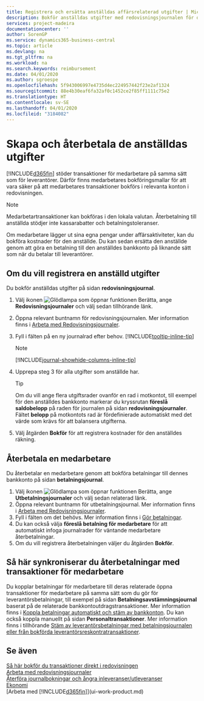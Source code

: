 ```yaml
---
title: Registrera och ersätta anställdas affärsrelaterad utgifter | Microsoft Docs
description: Bokför anställdas utgifter med redovisningsjournalen för den anställdas konto och bokför senare en betalning till den anställdes bankkonto för att ersätta för affärsrelaterade utgifter.
services: project-madeira
documentationcenter: ''
author: SorenGP
ms.service: dynamics365-business-central
ms.topic: article
ms.devlang: na
ms.tgt_pltfrm: na
ms.workload: na
ms.search.keywords: reimbursement
ms.date: 04/01/2020
ms.author: sgroespe
ms.openlocfilehash: 5f943006997e4735d4ec224957442f23e2af1324
ms.sourcegitcommit: 88e4b30eaf6fa32af0c1452ce2f85ff1111c75e2
ms.translationtype: HT
ms.contentlocale: sv-SE
ms.lasthandoff: 04/01/2020
ms.locfileid: "3184082"
---
```

# <a name="record-and-reimburse-employees-expenses"></a>Skapa och återbetala de anställdas utgifter
[!INCLUDE[d365fin](includes/d365fin_md.md)] stöder transaktioner för medarbetare på samma sätt som för leverantörer. Därför finns medarbetares bokföringsmallar för att vara säker på att medarbetares transaktioner bokförs i relevanta konton i redovisningen.

> [!NOTE]  
> Medarbetartransaktioner kan bokföras i den lokala valutan. Återbetalning till anställda stödjer inte kassarabatter och betalningstoleranser.

Om medarbetare lägger ut sina egna pengar under affärsaktiviteter, kan du bokföra kostnader för den anställde. Du kan sedan ersätta den anställde genom att göra en betalning till den anställdes bankkonto på liknande sätt som när du betalar till leverantörer.

## <a name="to-record-an-employees-expense"></a>Om du vill registrera en anställd utgifter
Du bokför anställdas utgifter på sidan **redovisningsjournal**.
1. Välj ikonen ![Glödlampa som öppnar funktionen Berätta](media/ui-search/search_small.png "Berätta vad du vill göra"), ange **Redovisningsjournaler** och välj sedan tillhörande länk.
2. Öppna relevant buntnamn för redovisningsjournalen. Mer information finns i [Arbeta med Redovisningsjournaler](ui-work-general-journals.md).
3. Fyll i fälten på en ny journalrad efter behov. [!INCLUDE[tooltip-inline-tip](includes/tooltip-inline-tip_md.md)]    

    > [!NOTE]
    > [!INCLUDE[journal-showhide-columns-inline-tip](includes/journal-showhide-columns-inline-tip.md)]
4. Upprepa steg 3 för alla utgifter som anställde har.

    > [!TIP]  
    > Om du vill ange flera utgiftsrader ovanför en rad i motkontot, till exempel för den anställdes bankkonto markerar du kryssrutan **föreslå saldobelopp** på raden för journalen på sidan **redovisningsjournaler**. Fältet **belopp** på motkontots rad är fördefinierade automatiskt med det värde som krävs för att balansera utgifterna.
5. Välj åtgärden **Bokför** för att registrera kostnader för den anställdes räkning.

## <a name="to-reimburse-an-employee"></a>Återbetala en medarbetare
Du återbetalar en medarbetare genom att bokföra betalningar till dennes bankkonto på sidan **betalningsjournal**.
1. Välj ikonen ![Glödlampa som öppnar funktionen Berätta](media/ui-search/search_small.png "Berätta vad du vill göra"), ange **Utbetalningsjournaler** och välj sedan relaterad länk.
2. Öppna relevant buntnamn för utbetalningsjournal. Mer information finns i [Arbeta med Redovisningsjournaler](ui-work-general-journals.md).
3. Fyll i fälten om det behövs. Mer information finns i [Gör betalningar](payables-make-payments.md).
4. Du kan också välja **föreslå betalning för medarbetare** för att automatiskt infoga journalrader för väntande medarbetare återbetalningar.
5. Om du vill registrera återbetalningen väljer du åtgärden **Bokför**.  

## <a name="to-reconcile-reimbursements-with-employee-ledger-entries"></a>Så här synkroniserar du återbetalningar med transaktioner för medarbetare
Du kopplar betalningar för medarbetare till deras relaterade öppna transaktioner för medarbetare på samma sätt som du gör för leverantörsbetalningar, till exempel på sidan **Betalningsavstämningsjournal** baserat på de relaterade bankkontoutdragstransaktioner. Mer information finns i [Koppla betalningar automatiskt och stäm av bankkonton](receivables-apply-payments-auto-reconcile-bank-accounts.md). Du kan också koppla manuellt på sidan **Personaltransaktioner**. Mer information finns i tillhörande [Stäm av leverantörsbetalningar med betalningsjournalen eller från bokförda leverantörsreskontratransaktioner](payables-how-apply-purchase-transactions-manually.md).  

## <a name="see-also"></a>Se även
[Så här bokför du transaktioner direkt i redovisningen](finance-how-post-transactions-directly.md)  
[Arbeta med redovisningsjournaler](ui-work-general-journals.md)  
[Återföra journalbokningar och ångra inleveranser/utleveranser](finance-how-reverse-journal-posting.md)  
[Ekonomi](finance.md)  
[Arbeta med [!INCLUDE[d365fin](includes/d365fin_md.md)]](ui-work-product.md)  
